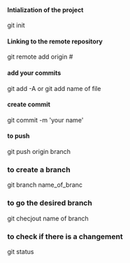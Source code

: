 #### Intialization of the project
git init
#### Linking to the remote repository
git remote add origin #
#### add your commits
git add -A or git add name of file
#### create commit
git commit -m 'your name'
#### to push
git push origin branch

### to create a branch
git branch name_of_branc
### to go the desired branch
git checjout name of branch
### to check if there is a changement
git status